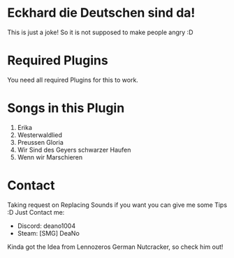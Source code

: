# Eckhard die Deutschen sind da!
This is just a joke! So it is not supposed to make people angry :D

# Required Plugins
You need all required Plugins for this to work.

# Songs in this Plugin
1. Erika
2. Westerwaldlied
3. Preussen Gloria
4. Wir Sind des Geyers schwarzer Haufen
5. Wenn wir Marschieren

# Contact
Taking request on Replacing Sounds if you want you can give me some Tips :D
Just Contact me:
- Discord: deano1004
- Steam: [SMG] DeaNo

Kinda got the Idea from Lennozeros German Nutcracker, so check him out!